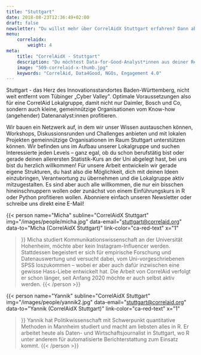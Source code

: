 ```yaml
---
title: "Stuttgart"
date: 2018-08-23T12:36:49+02:00
draft: false
newsletter: "Du willst mehr über CorrelAidX Stuttgart erfahren? Dann abonniere unseren Newsletter!"
menu: 
    correlaidx:
        weight: 4
meta:
    title: "CorrelAidX - Stuttgart"
    description: "Du möchtest Data-for-Good-Analyst*innen aus deiner Region kennenlernen und zusammen Daten für den guten Zweck nutzen? Mit CorrelAidX bringen wir Data for Good in deine Stadt!"
    image: "509-correlaid-x-thumb.jpg"
    keywords: "CorrelAid, Data4Good, NGOs, Engagement 4.0"
---
```




Stuttgart - das Herz des Innovationsstandortes Baden-Württemberg, nicht weit entfernt vom Tübinger „Cyber Valley". Optimale Voraussetzungen also für eine CorrelAid Lokalgruppe, damit nicht nur Daimler, Bosch und Co, sondern auch kleine, gemeinnützige Organisationen vom Know-how (angehender) Datenanalyst:innen profitieren. 

Wir bauen ein Netzwerk auf, in dem wir unser Wissen austauschen können, Workshops, Diskussionsrunden und Challenges anbieten und mit lokalen Projekten gemeinnützige Organisationen im Raum Stuttgart unterstützen können. 
Wir befinden uns im Aufbau unserer Lokalgruppe und suchen Interessierte jeden Levels – ganz egal, ob du schon berufstätig bist oder gerade deinen allerersten Statistik-Kurs an der Uni abgelegt hast, bei uns bist du herzlich willkommen! Für unsere Arbeit entwickeln wir gerade eigene Strukturen, du hast also die Möglichkeit, dich mit deinen Ideen einzubringen, Verantwortung zu übernehmen und die Lokalgruppe aktiv mitzugestalten. Es sind aber auch alle willkommen, die nur ein bisschen hineinschnuppern wollen oder zunächst von einem Einführungskurs in R oder Python profitieren wollen. 
Abonniere einfach unseren Newsletter oder schreibe uns direkt eine E-Mail! 




{{< person 
    name="Micha"
    subline="CorrelAidX Stuttgart"
    img="/images/people/micha.jpg"
    data-email="stuttgart@correlaid.org"
    data-to="Micha (CorrelAidX Stuttgart)"
    link-color="ca-red-text"
    x="1"
>}}
Micha studiert Kommunikationswissenschaft an der Universität Hohenheim, möchte aber kein Instagram-Influencer werden. Stattdessen begeistert er sich für empirische Forschung und Datenauswertung und versucht dabei, vom Uni-vorgeschriebenen SPSS loszukommen – wobei er aber auch dafür inzwischen eine gewisse Hass-Liebe entwickelt hat. Die Arbeit von CorrelAid verfolgt er schon länger, seit Anfang 2020 möchte er auch selbst aktiv werden.
{{< /person >}}

{{< person 
    name="Yannik"
    subline="CorrelAidX Stuttgart"
    img="/images/people/yannik2.jpg"
    data-email="stuttgart@correlaid.org"
    data-to="Yannik (CorrelAidX Stuttgart)"
    link-color="ca-red-text"
    x="1"
    
>}}
Yannik hat Politikwissenschaft mit Schwerpunkt quantitative Methoden in Mannheim studiert und macht am liebsten alles in R. Er arbeitet heute als Daten- und Wirtschaftsjournalist in Stuttgart, wo R unter anderem für automatisierte Berichterstattung zum Einsatz kommt.
{{< /person >}}

